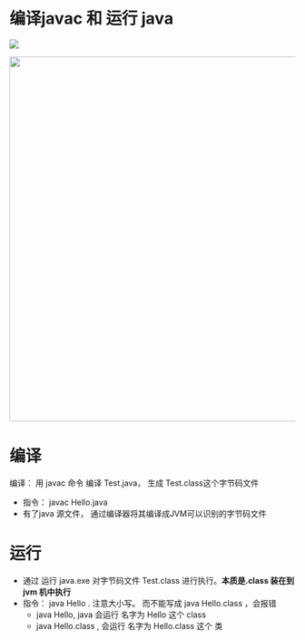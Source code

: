 # 编译javac 和 运行 java

![](E:\Note_Mydoc\MarkText_MyDoc\JavaSE_HanShunPing\Phase01\Image\0016_01_java编译运行.png)

<img src="file:///E:/Note_Mydoc/MarkText_MyDoc/JavaSE_HanShunPing/Phase01/Image/0017_01_java编译运行.png" title="" alt="" width="643">

# 编译

编译： 用 javac 命令 编译 Test.java， 生成 Test.class这个字节码文件 

- 指令： javac Hello.java
- 有了java 源文件， 通过编译器将其编译成JVM可以识别的字节码文件 

# 运行

- 通过 运行 java.exe 对字节码文件 Test.class 进行执行。**本质是.class 装在到 jvm 机中执行**
- 指令： java Hello . 注意大小写。 而不能写成 java Hello.class ，会报错
  - java Hello, java 会运行 名字为 Hello 这个 class
  - java Hello.class , 会运行 名字为 Hello.class 这个 类
